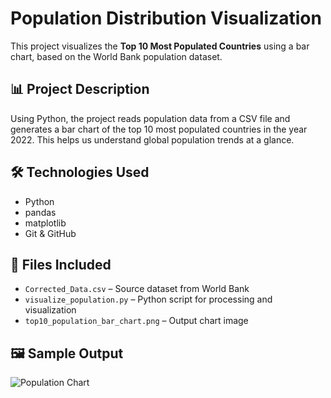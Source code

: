 # Population Distribution Visualization

This project visualizes the **Top 10 Most Populated Countries** using a bar chart, based on the World Bank population dataset.

## 📊 Project Description

Using Python, the project reads population data from a CSV file and generates a bar chart of the top 10 most populated countries in the year 2022. This helps us understand global population trends at a glance.

## 🛠 Technologies Used

- Python
- pandas
- matplotlib
- Git & GitHub

## 📁 Files Included

- `Corrected_Data.csv` – Source dataset from World Bank
- `visualize_population.py` – Python script for processing and visualization
- `top10_population_bar_chart.png` – Output chart image

## 🖼 Sample Output

![Population Chart](top10_population_bar_chart.png)



